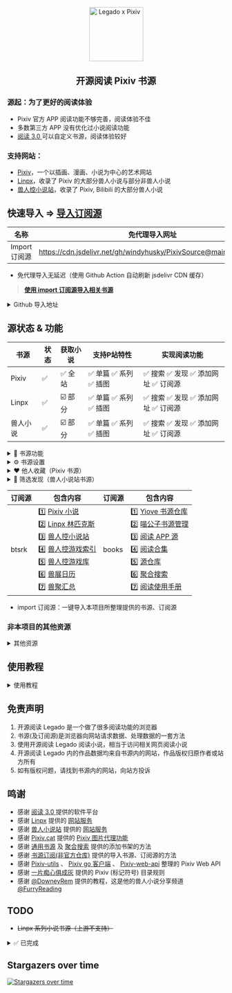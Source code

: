 <div align="center">
<img width="125" height="125" src="https://github.com/windyhusky/PixivSource/raw/main/doc/pic/Legado-Pixiv.png" alt="Legado x Pixiv"/>

## 开源阅读 Pixiv 书源
</div>


### 源起：为了更好的阅读体验
- Pixiv 官方 APP 阅读功能不够完善，阅读体验不佳
- 多数第三方 APP 没有优化过小说阅读功能
- [阅读 3.0 ](https://github.com/gedoor/legado) 可以自定义书源，阅读体验较好


### 支持网站：
- [Pixiv](https://www.pixiv.net)，一个以插画、漫画、小说为中心的艺术网站
- [Linpx](https://www.furrynovel.ink)，收录了 Pixiv 的大部分兽人小说与部分非兽人小说
- [兽人控小说站](https://www.furrynovel.com)，收录了 Pixiv, Bilibili 的大部分兽人小说


## 快速导入 => [导入订阅源](./doc/ImportRssSource.md)
| 名称          | 免代理导入网址                                                         |
| -------------| ------------------------------------------------------------------- |
| Import 订阅源 | https://cdn.jsdelivr.net/gh/windyhusky/PixivSource@main/import.json |
- 免代理导入无延迟（使用 Github Action 自动刷新 jsdelivr CDN 缓存）
> **[使用 import 订阅源导入相关书源](./doc/Import.md)**


<details>
<summary>  Github 导入地址 </summary>

| 名称          | Github 导入网址                                                             |
| ------------ | ------------------------------------------------------------------------- |
| Pixiv 书源　  | https://raw.githubusercontent.com/windyhusky/PixivSource/main/pixiv.json  |
| Linpx 书源　  | https://raw.githubusercontent.com/windyhusky/PixivSource/main/linpx.json  |
| 兽人小说站书源  | https://raw.githubusercontent.com/windyhusky/PixivSource/main/linpx.json  |
| BTSRK 订阅源  | https://raw.githubusercontent.com/windyhusky/PixivSource/main/btsrk.json  |
| Books 订阅源  | https://raw.githubusercontent.com/windyhusky/PixivSource/main/books.json  |

> **[导入书源](./doc/ImportBookSource.md)** &
> **[导入订阅源](./doc/ImportRssSource.md)**
</details>


## 源状态 & 功能
| 书源      | 状态 | 获取小说 | 支持P站特性 | 实现阅读功能 |
| -------- | --- | ------- | --------- | ---------- |
| Pixiv    | ✅ | ✅ 全站 | ✅ 单篇 ✅ 系列 ✅ 插图 | ✅ 搜索 ✅ 发现 ✅ 添加网址 ✅ 订阅源 |
| Linpx    | ✅ | ☑️ 部分 | ✅ 单篇 ✅ 系列 ✅ 插图 | ✅ 搜索 ✅ 发现 ✅ 添加网址 ✅ 订阅源 |
| 兽人小说  | ✅ | ☑️ 部分 | ✅ 单篇 ✅ 系列 ✅ 插图 | ✅ 搜索 ✅ 发现 ✅ 添加网址 ✅ 订阅源 |

<details><summary> 🧩 书源功能 </summary>

#### 🅿️ Pixiv 特性：
- 单篇小说：Pixiv 小说投稿时的【单篇完结作品】，即短篇小说
- 系列小说：Pixiv 小说投稿时的【连载系列作品】，即长篇小说
- <details><summary> ✅ ⭐️ 小说功能 </summary>
  
  - ✅ 关注作者（最新小说）
  - ✅ 追更列表
  - ✅ 推荐小说
  - ✅ 发现小说
  - ✅ 收藏小说（自己 & 他人）
  - ✅ 小说书签
  - ✅ 首页推荐
  - ✅ 编辑部推荐
  - ✅ 章节评论
  </details>

- <details><summary> ✅ 🆕 最新 企划 约稿 </summary>

  - ✅ R18 小说
  - ✅ 一般小说
    >（默认隐藏，可在书源设置中修改 `SHOW_GENERAL_NOVELS_NEW` )，更改后需要在发现页面刷新分类（发现：长按"Pixiv"，刷新）
  </details>

- <details><summary> ✅ 👑 小说排行 </summary>
  
  - ✅ R18 小说排行榜
  - ✅ 一般小说排行榜 
    > (默认隐藏，可在书源设置中修改 `SHOW_GENERAL_NOVELS_RANK` )，更改后需要在发现页面刷新分类（发现：长按"Pixiv"，刷新）
  </details>

- <details><summary> ✅ 🔥 原创热门 </summary>

  - ✅ R18 小说热门分类
  - ✅ 一般小说热门分类
    >（默认隐藏，可在书源设置中修改 `SHOW_GENERAL_NOVELS_GENRE` )，更改后需要在发现页面刷新分类（发现：长按"Pixiv"，刷新）
  </details>
  
- <details><summary> ✅ 🔧 小说工具（标记符号） </summary>

  - ✅ 完美支持的标记符
    - ✅ `[uploadedimage:自动生成ID]` 通过上传图片添加插画
    - ✅ `[pixivimage:作品ID-序号]` 通过作品ID添加插画
  - ☑️ 受阅读功能限制，无法完美支持的标记符
    - ☑️ `[newpage]` 分页
    - ☑️ `[chapter:章节名称]` 添加本章标题
    - ☑️ `[jump:链接目标的页面编号]` 页面跳转
    - ☑️ `[[jumpuri:标题 > 链接目标的URL]]` 添加超链接
    - ☑️ `[[rb:汉字 > 注音]]` 添加注音
      > 使用括号注音：`[[rb:汉字 > 注音]]` => `汉字（注音）`
    - ☑️ `汉字《注音》`选择`置き換える`后，Pixiv 会转换成`[[rb:汉字 > 注音]]`
      > 当`注音`位置是汉字时，恢复被替换的书名号：`[[rb:汉字 > 注音]]` => `汉字《注音》`
      > 
      > 默认开启，可在书源设置中修改 `REPLACE_BOOK_TITLE_MARKS`
  - 🈚️ 不支持的标记符
  </details>


#### 📖 阅读功能：
- ✅ 搜索：书架页面，搜索小说，添加小说到书架
- ✅ 发现：发现页面，查看小说，添加小说到书架
- ✅ 添加网址：书架页面，通过 **【添加网址】** 添加小说到书架
- ✅ 订阅源：订阅页面，通过 **【订阅源】** 添加小说到书架
</details>


<details><summary> ⚙️ 书源设置 </summary>

| 书源设置           | 默认状态 | 常量名称                    | 作用 |
| ---------------- | ------ | -------------------------- | --- |
| 最新小说显示一般小说 | ⭕ 关闭 | `SHOW_GENERAL_NOVELS_NEW`   | 发现 |
| 排行榜单显示一般小说 | ⭕ 关闭 | `SHOW_GENERAL_NOVELS_RANK`  | 发现 |
| 热门分类显示一般小说 | ⭕ 关闭 | `SHOW_GENERAL_NOVELS_GENRE` | 发现 |
| 简介显示更多信息　   | ⭕ 关闭 | `MORE_INFO_IN_DESCRIPTION`  | 详情 |
| 显示小说原始链接　   | ✅ 开启 | `SHOW_ORIGINAL_NOVEL_LINK`  | 目录 |
| 恢复被替换的书名号   | ✅ 开启 | `REPLACE_BOOK_TITLE_MARKS`  | 正文 |
| 章首显示小说描述　   | ✅ 开启 | `SHOW_NOVEL_CAPTIONS`       | 正文 |
| 章尾显示小说评论　   | ✅ 开启 | `SHOW_NOVEL_COMMENTS`       | 正文 |
| 调试模式　　　　　   | ⭕ 关闭 | `DEBUG`                     | 全局 |
- 自定义设置：编辑书源 - 基本 - 变量说明 - 修改并保存
- 修改时，请修改`true` 为 `false`，或相反
```
{
    "SHOW_GENERAL_NOVELS_NEW": false,
    "SHOW_GENERAL_NOVELS_RANK": false,
    "SHOW_GENERAL_NOVELS_GENRE": false,
    "MORE_INFO_IN_DESCRIPTION": false,
    "SHOW_ORIGINAL_NOVEL_LINK": true,
    "REPLACE_BOOK_TITLE_MARKS": true,
    "SHOW_NOVEL_CAPTIONS": true,
    "SHOW_NOVEL_COMMENTS": true,
    "DEBUG": false
}
```
</details>


<details><summary> ❤️ 他人收藏（Pixiv 书源）</summary>

- 发现 - 长按 **"Pixiv"** - 编辑 - 右上角菜单 - 设置源变量
- 设置源变量：输入作者ID，一行一个，可添加作者名，保存
```
12345 // 作者A
67890 # 作者B
```
- 发现：长按 **"Pixiv"**，刷新，查看他人收藏
</details>


<details><summary> 🔎 筛选发现（兽人小说站书源）</summary>

- 发现 - 长按 **"兽人小说站"** - 编辑 - 右上角菜单 - 设置源变量  
  设置源变量：输入想要搜索/筛选的标签，以空格间隔（或一行一个），保存
```
中文 原创  纯爱
```
- 发现 - 长按 **"兽人小说站"** - 刷新 - 查看筛选后的小说
</details>


| 订阅源 | 包含内容 | 订阅源 | 包含内容 |
| ----- | ------ | ----- | ------- |
| btsrk | 1️⃣ [Pixiv 小说](https://www.pixiv.net/novel) <br /> 2️⃣ [Linpx 林匹克斯](https://www.furrynovel.ink) <br /> 3️⃣ [兽人控小说站](https://www.furrynovel.com) <br /> 4️⃣ [兽人控游戏索引](https://furrygames.top/zh-cn/list.html) <br /> 5️⃣ [兽人控游戏库](https://kemono.games/zh-Hans) <br /> 6️⃣ [兽展日历](https://www.furryeventchina.com) <br /> 7️⃣ [兽聚汇总](https://www.furryfusion.net/) | books | 1️⃣ [Yiove 书源仓库](https://shuyuan.yiove.com) <br/> 2️⃣ [喵公子书源管理](http://yuedu.miaogongzi.net/gx.html) <br/> 3️⃣ [阅读 APP 源](https://legado.aoaostar.com) <br/> 4️⃣ [阅读合集](https://flowus.cn/share/923f5a35-6dcf-47d1-b8eb-b9c5ef3ed39b) <br/> 5️⃣ [源仓库](https://www.yckceo.com/yuedu/index/index.html) <br/> 6️⃣ [聚合搜索](https://legado.cn/thread-3723-1-1.html) <br/> 7️⃣ [阅读使用手册](https://www.yuque.com/legado/wiki) |

- import 订阅源：一键导入本项目所整理提供的书源、订阅源


### 非本项目的其他资源
<details> <summary> 其他资源 </summary>

| 名称           | Github 导入网址                                                              |
| ------------- | --------------------------------------------------------------------------- |
| 通用书源　　　　 | https://raw.githubusercontent.com/windyhusky/PixivSource/main/normal.json   |
| 聚合搜索　　　　 | https://raw.githubusercontent.com/windyhusky/PixivSource/main/books.json    |
| 书源订阅　　　　 | https://raw.githubusercontent.com/windyhusky/PixivSource/main/import.json   |
| Pixiv目录规则  | https://raw.githubusercontent.com/windyhusky/PixivSource/main/pixivToc.json |

- **[通用书源](https://github.com/bushixuanqi/book-source)** ：是不世玄奇 为网文网站编写的通用书源，用搜索引擎获取全网小说。
- **[聚合搜索](https://legado.cn/thread-3723-1-1.html)** ：是不世玄奇 制作的聚合多个搜索引擎的订阅源，需要配合 **[通用书源](http://yuedu.miaogongzi.net/gx.html)** 使用。(集入 books 订阅源)
- **[书源订阅](https://gitee.com/feiniao6/yd)** ：是Thomas喲 制作的第三方规则订阅，旨在快速导入书源/订阅源。(已修改)
- **[Pixiv 目录规则](https://akaito.xyz/post/Legado)** ：是[一片痴心俱成灰](https://akaito.xyz/post/Legado) 为 Pixiv 本地小说制作的目录规则
</details>


## 使用教程
<details>
<summary> 使用教程 </summary>

> ### 0. [阅读是什么软件？阅读简介](./doc/ReadMe.md)
> ### 1. [阅读使用教程（太长不看版）](./doc/TooLongToRead.md)
>> #### 1.1 [Pixiv 书源的导入与使用](./doc/Pixiv.md)
>> #### 1.2 [Linpx 书源的导入与使用](./doc/Linpx.md)
>> #### 1.3 [兽人控小说站 书源的导入与使用](./doc/FurryNovel.md)
> ### 2. [远程书籍设置](./doc/RemoteBooks.md)
> ### 3. [Webdav 备份](./doc/WebdavBackup.md)
#### 此处教程由 [@FurryReading](https://t.me/FurryReading) 提供
</details>


## 免责声明
1. 开源阅读 Legado 是一个做了很多阅读功能的浏览器
2. 书源(及订阅源)是浏览器向网站请求数据、处理数据的一套方法
3. 使用开源阅读 Legado 阅读小说，相当于访问相关网页阅读小说
4. 开源阅读 Legado 内的作品数据均来自书源内的网站，作品版权归原作者或站方所有
5. 如有版权问题，请找到书源内的网站，向站方投诉


## 鸣谢
- 感谢 [阅读 3.0 ](https://github.com/gedoor/legado) 提供的软件平台
- 感谢 [Linpx](https://github.com/libudu/linpx-web) 提供的 [网站服务](https://www.furrynovel.ink)
- 感谢 [兽人小说站](https://github.com/FurryNovel/Reader) 提供的 [网站服务](https://www.furrynovel.com)
- 感谢 [Pixiv.cat](https://github.com/pixiv-cat/pixivcat-backend) 提供的 [Pixiv 图片代理功能](https://pixiv.cat)
- 感谢 [通用书源](https://github.com/bushixuanqi/book-source) 及 [聚合搜索](https://legado.cn/thread-3723-1-1.html) 提供的添加书架的方法
- 感谢 [书源订阅(非官方仓库)](https://gitee.com/feiniao6/yd) 提供的导入书源、订阅源的方法
- 感谢 [Pixiv-utils](https://github.com/AgMonk/pixiv-utils) 、 [Pixiv go 客户端](https://github.com/NateScarlet/pixiv) 、 [Pixiv-web-api](https://github.com/YieldRay/pixiv-web-api) 整理的 Pixiv Web API
- 感谢 [一片痴心俱成灰](https://akaito.xyz/post/Legado) 提供的 Pixiv (标记符号) 目录规则
- 感谢 [@DowneyRem](https://github.com/DowneyRem) 提供的教程，这是他的兽人小说分享频道 [@FurryReading](https://t.me/FurryReading)


## TODO
- ~~Linpx 系列小说书源（上游不支持）~~

<details>
<summary> ✅ 已完成 </summary>

- ✅ Linpx 订阅源
- ✅ Pixiv 订阅源（使用JS注入，代码来自【聚合搜索】）
- ✅ 兽人控小说站 订阅源
- ✅ Pixiv 书源：关注作者的最新小说 https://github.com/windyhusky/PixivSource/issues/11
- ✅ Linpx 书源：推荐作者的近期小说
- ✅ Pixiv 书源：通过作品ID添加插画
- ✅ Linpx 书源：通过作品ID添加插画（使用 pixiv.cat ）
- ✅ Pixiv 书源：添加网址加入书架；订阅源添加到书架
- ✅ Pixiv 书源：追更列表 https://github.com/windyhusky/PixivSource/issues/14
- ✅ Pixiv 书源：排行榜 https://github.com/windyhusky/PixivSource/issues/13
- ✅ Pixiv 系列小说 书源 
- ✅ Pixiv 书源：完善字数统计 https://github.com/windyhusky/PixivSource/issues/18
- ✅ Pixiv 书源：显示更多信息 https://github.com/windyhusky/PixivSource/issues/17
- ✅ Pixiv & Linpx 书源：添加小说更新时间
- ✅ Pixiv & Linpx 书源：搜索作者
- ✅ import 订阅源：导入其他书源、订阅源
- ✅ Pixiv & Linpx 书源：添加小说章节字数
- ✅ Pixiv 书源：正文尾部加入小说评论
- ✅ Pixiv & Linpx 书源：搜索链接
- ✅ Pixiv & Linpx 书源：添加分享链接
- ✅ 兽人控小说站 书源：搜索
- ✅ 兽人控小说站 书源：添加链接
- ✅ 兽人控小说站 书源：发现
</details>


## Stargazers over time
[![Stargazers over time](https://starchart.cc/windyhusky/PixivSource.svg?variant=adaptive)](https://starchart.cc/windyhusky/PixivSource)

